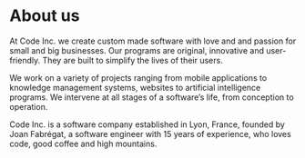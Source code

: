 # About us

At Code Inc. we create custom made software with love and and passion for small and big businesses. Our programs are original, innovative and user-friendly. They are built to simplify the lives of their users.

We work on a variety of projects ranging from mobile applications to knowledge management systems, websites to artificial intelligence programs. We intervene at all stages of a software’s life, from conception to operation.

Code Inc. is a software company established in Lyon, France, founded by Joan Fabrégat, a software engineer with 15 years of experience, who loves code, good coffee and high mountains.
